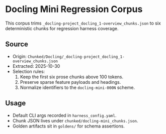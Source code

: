 # Docling Mini Regression Corpus

This corpus trims `_docling-project_docling_1-overview_chunks.json` to six
deterministic chunks for regression harness coverage.

## Source

- Origin: `Chunked/Docling/_docling-project_docling_1-overview_chunks.json`
- Extracted: 2025-10-30
- Selection rules:
  1. Keep the first six prose chunks above 100 tokens.
  2. Preserve sparse feature payloads and headings.
  3. Normalize identifiers to the `docling-mini-000N` scheme.

## Usage

- Default CLI args recorded in `harness_config.yaml`.
- Chunk JSON lives under `chunked/docling-mini_chunks.json`.
- Golden artifacts sit in `goldens/` for schema assertions.

